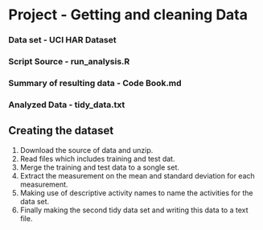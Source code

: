# Project - Getting and cleaning Data

### Data set - UCI HAR Dataset
### Script Source - run_analysis.R 
### Summary of resulting data - Code Book.md
### Analyzed Data - tidy_data.txt

## Creating the dataset 
1. Download the source of data and unzip.
2. Read files which includes training and test dat.
3. Merge the training and test data to a songle set.
4. Extract the measurement on the mean and standard deviation for each measurement.
5. Making use of descriptive activity names to name the activities for the data set.
6. Finally making the second tidy data set and writing this data to a text file.
